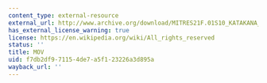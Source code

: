 ```yaml
---
content_type: external-resource
external_url: http://www.archive.org/download/MITRES21F.01S10_KATAKANA_EXERCISES/5b9.mov
has_external_license_warning: true
license: https://en.wikipedia.org/wiki/All_rights_reserved
status: ''
title: MOV
uid: f7db2df9-7115-4de7-a5f1-23226a3d895a
wayback_url: ''
---
```

